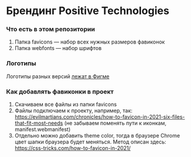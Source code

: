 # Брендинг Positive Technologies

### Что есть в этом репозитории
1. Папка favicons — набор всех нужных размеров фавиконок
2. Папка webfonts — набор шрифтов

### Логотипы
Логотипы разных версий [лежат в Фигме](https://www.figma.com/file/FtKbhjXaX3LsmFpgvFoJyh/?node-id=0%3A1)

### Как добавлять фавиконки в проект
1. Скачиваем все файлы из папки favicons
2. Файлы подключаем к проекту, например, так: https://evilmartians.com/chronicles/how-to-favicon-in-2021-six-files-that-fit-most-needs (не забываем поменять пути к иконкам, manifest.webmanifest)
3. Отдельно можно добавить theme color, тогда в браузере Chrome цвет шапки браузера будет меняться. Метод описан здесь: https://css-tricks.com/how-to-favicon-in-2021/
